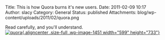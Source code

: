 Title: This is how Quora burns it's new users.
Date: 2011-02-09 10:17
Author: slacy
Category: General
Status: published
Attachments: blog/wp-content/uploads/2011/02/quora.png

Read carefully, and you'll understand.  
[![](http://slacy.com/blog/wp-content/uploads/2011/02/quora.png "quora"){.aligncenter
.size-full .wp-image-1451 width="599"
height="733"}](http://slacy.com/blog/wp-content/uploads/2011/02/quora.png)
